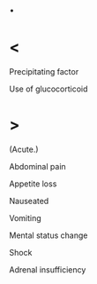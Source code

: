 # .

# <

Precipitating factor

Use of glucocorticoid

# >

(Acute.)

Abdominal pain

Appetite loss

Nauseated

Vomiting

Mental status change

Shock

Adrenal insufficiency
